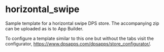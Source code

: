 horizontal_swipe
================

Sample template for a horizontal swipe DPS store. The accompanying zip can be uploaded as is to App Builder.

To configure a template similar to this one but without the tabs visit the configurator, https://www.dpsapps.com/dpsapps/store_configurator/.
